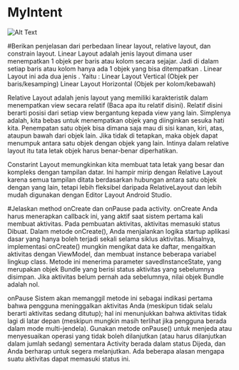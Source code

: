 # MyIntent
![Alt Text](https://github.com/leo-chan1020/MyIntent/blob/master/Mylinearlayout.jpg)

#Berikan penjelasan dari perbedaan linear layout, relative layout, dan constrain layout.
Linear Layout adalah jenis layout dimana user menempatkan 1 objek per baris atau kolom secara sejajar. Jadi di dalam setiap baris atau kolom hanya ada 1 objek 
yang bisa ditempatkan . Linear Layout ini ada dua jenis . Yaitu :
Linear Layout Vertical (Objek per baris/kesamping) 
Linear Layout Horizontal (Objek per kolom/kebawah)

Relative Layout adalah jenis layout yang memiliki karakteristik dalam menempatkan view secara relatif (Baca apa itu relatif disini).
Relatif disini berarti posisi dari setiap view bergantung kepada view yang lain. Simplenya adalah, kita bebas untuk menempatkan objek 
yang diinginkan sesuka hati kita. Penempatan satu objek bisa dimana saja mau di sisi kanan, kiri, atas, ataupun bawah dari objek lain. 
Jika tidak di tetapkan, maka objek dapat menumpuk antara satu objek dengan objek yang lain. 
Intinya dalam relative layout itu tata letak objek harus benar-benar diperhatikan.

Constarint Layout memungkinkan kita membuat tata letak yang besar dan kompleks dengan tampilan datar. Ini hampir mirip dengan Relative Layout 
karena semua tampilan ditata berdasarkan hubungan antara satu objek dengan yang lain, tetapi lebih fleksibel daripada RelativeLayout dan lebih 
mudah digunakan dengan Editor Layout Android Studio.


#Jelaskan method onCreate dan onPause pada activity.
onCreate
Anda harus menerapkan callback ini, yang aktif saat sistem pertama kali membuat aktivitas. Pada pembuatan aktivitas, aktivitas memasuki status Dibuat. 
Dalam metode onCreate(), Anda menjalankan logika startup aplikasi dasar yang hanya boleh terjadi sekali selama siklus aktivitas. Misalnya, implementasi 
onCreate() mungkin mengikat data ke daftar, mengaitkan aktivitas dengan ViewModel, dan membuat instance beberapa variabel lingkup class. Metode ini menerima 
parameter savedInstanceState, yang merupakan objek Bundle yang berisi status aktivitas yang sebelumnya disimpan. Jika aktivitas belum pernah ada sebelumnya,
nilai objek Bundle adalah nol.

onPause
Sistem akan memanggil metode ini sebagai indikasi pertama bahwa pengguna meninggalkan aktivitas Anda (meskipun tidak selalu berarti aktivitas sedang ditutup); 
hal ini menunjukkan bahwa aktivitas tidak lagi di latar depan (meskipun mungkin masih terlihat jika pengguna berada dalam mode multi-jendela). 
Gunakan metode onPause() untuk menjeda atau menyesuaikan operasi yang tidak boleh dilanjutkan (atau harus dilanjutkan dalam jumlah sedang) sementara Activity 
berada dalam status Dijeda, dan Anda berharap untuk segera melanjutkan. Ada beberapa alasan mengapa suatu aktivitas dapat memasuki status ini. 
